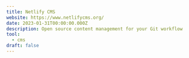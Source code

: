 ```yaml
---
title: Netlify CMS
website: https://www.netlifycms.org/
date: 2023-01-31T00:00:00.000Z
description: Open source content management for your Git workflow
tool: 
  - cms
draft: false
---
```


